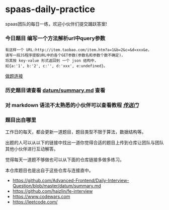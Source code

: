 # spaas-daily-practice
spaas团队的每日一练，欢迎小伙伴们提交踊跃答案!



### 今日题目 编写一个方法解析url中query参数

```
有这样一个 URL:http://item.taobao.com/item.htm?a=1&b=2&c=&d=xxx&e，
请写一段JS程序提取URL中的各个GET参数(参数名和参数个数不确定)，
将其按 key-value 形式返回到 一个 json 结构中，
如{a:'1', b:'2', c:'', d:'xxx', e:undefined}。
```

[做题连接](https://github.com/spaasteam/spaas-daily-practice/issues/92)

<!-- end -->


### 历史题目请查看 [datum/summary.md](./datum/summary.md) 查看


### 对 markdown 语法不太熟悉的小伙伴可以查看教程 [*传送门*](https://github.com/younghz/Markdown)

### 题目出自哪里

工作日的每天，都会更新一道题目，题目类型不限于算法，数据结构等。

出题的人可以从以下的链接中找出一道你觉得合适的题目上传到仓库让团队与团队其他小伙伴进行互动解答。

觉得每天一道题不够做也可以从下面的仓库链接多做多练习。

本仓库题目也是出自于这些仓库与连接直中。

- https://github.com/Advanced-Frontend/Daily-Interview-Question/blob/master/datum/summary.md
- https://github.com/haizlin/fe-interview
- https://www.codewars.com
- https://leetcode.com/
